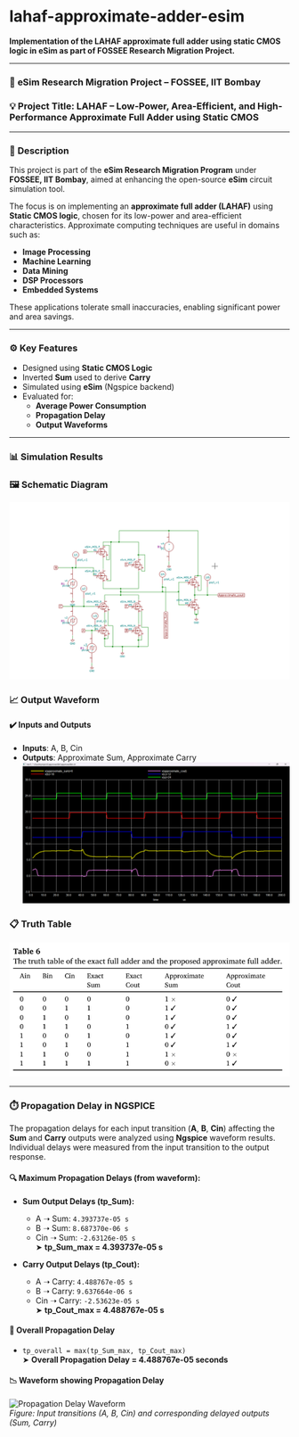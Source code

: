 # lahaf-approximate-adder-esim

**Implementation of the LAHAF approximate full adder using static CMOS logic in eSim as part of FOSSEE Research Migration Project.**

---

### 🔬 **eSim Research Migration Project – FOSSEE, IIT Bombay**

### 💡 **Project Title: LAHAF – Low-Power, Area-Efficient, and High-Performance Approximate Full Adder using Static CMOS**

---

### 📘 **Description**

This project is part of the **eSim Research Migration Program** under **FOSSEE, IIT Bombay**, aimed at enhancing the open-source **eSim** circuit simulation tool.

The focus is on implementing an **approximate full adder (LAHAF)** using **Static CMOS logic**, chosen for its low-power and area-efficient characteristics. Approximate computing techniques are useful in domains such as:

- **Image Processing**
- **Machine Learning**
- **Data Mining**
- **DSP Processors**
- **Embedded Systems**


These applications tolerate small inaccuracies, enabling significant power and area savings.

---

### ⚙️ **Key Features**

- Designed using **Static CMOS Logic**
- Inverted **Sum** used to derive **Carry**
- Simulated using **eSim** (Ngspice backend)
- Evaluated for:
  - **Average Power Consumption**
  - **Propagation Delay**
  - **Output Waveforms**

---

### 📊 **Simulation Results**
### 🖼️ Schematic Diagram
![LAHAF Approximate Full Adder Schematic](APPROX_SCH.png)

### 📈 Output Waveform
#### ✔️ **Inputs and Outputs**
- **Inputs**: A, B, Cin  
- **Outputs**: Approximate Sum, Approximate Carry  
![Simulation Waveform](approx_waveform.png)

### 📋 Truth Table
![Truth Table](truthtable.png)



---

### ⏱️ Propagation Delay in NGSPICE

The propagation delays for each input transition (**A**, **B**, **Cin**) affecting the **Sum** and **Carry** outputs were analyzed using **Ngspice** waveform results. Individual delays were measured from the input transition to the output response.

#### 🔍 Maximum Propagation Delays (from waveform):

- **Sum Output Delays (tp_Sum):**
  - A ➝ Sum: `4.393737e-05 s`  
  - B ➝ Sum: `8.687370e-06 s`  
  - Cin ➝ Sum: `-2.63126e-05 s`  
  ➤ **tp_Sum_max = 4.393737e-05 s**

- **Carry Output Delays (tp_Cout):**
  - A ➝ Carry: `4.488767e-05 s`  
  - B ➝ Carry: `9.637664e-06 s`  
  - Cin ➝ Carry: `-2.53623e-05 s`  
  ➤ **tp_Cout_max = 4.488767e-05 s**

#### 🧮 Overall Propagation Delay

- `tp_overall = max(tp_Sum_max, tp_Cout_max)`  
  ➤ **Overall Propagation Delay = 4.488767e-05 seconds**

#### 📉 Waveform showing Propagation Delay

![Propagation Delay Waveform](delay_waveform.png)  
*Figure: Input transitions (A, B, Cin) and corresponding delayed outputs (Sum, Carry)*



